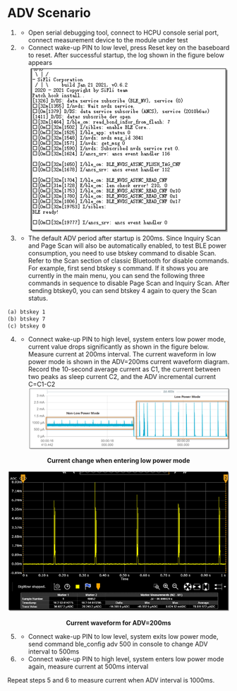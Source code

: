 # ADV Scenario
1. * Open serial debugging tool, connect to HCPU console serial port, connect measurement device to the module under test
2. * Connect wake-up PIN to low level, press Reset key on the baseboard to reset. After successful startup, the log shown in the figure below appears
![](assert/image5.png)

3. * The default ADV period after startup is 200ms. Since Inquiry Scan and Page Scan will also be automatically enabled, to test BLE power consumption, you need to use btskey command to disable Scan. Refer to the Scan section of classic Bluetooth for disable commands. For example, first send btskey s command. If it shows you are currently in the main menu, you can send the following three commands in sequence to disable Page Scan and Inquiry Scan. After sending btskey0, you can send btskey 4 again to query the Scan status.
```
(a) btskey 1
(b) btskey 7
(c) btskey 0
```
4. * Connect wake-up PIN to high level, system enters low power mode, current value drops significantly as shown in the figure below. Measure current at 200ms interval. The current waveform in low power mode is shown in the ADV=200ms current waveform diagram. Record the 10-second average current as C1, the current between two peaks as sleep current C2, and the ADV incremental current C=C1-C2
![](assert/image6.png)
<div align="center"><strong>Current change when entering low power mode</strong></div>

![](assert/image7.png)
<div align="center"><strong>Current waveform for ADV=200ms</strong></div>

5. * Connect wake-up PIN to low level, system exits low power mode, send command ble_config adv 500 in console to change ADV interval to 500ms
6. * Connect wake-up PIN to high level, system enters low power mode again, measure current at 500ms interval

Repeat steps 5 and 6 to measure current when ADV interval is 1000ms.